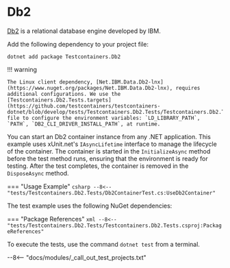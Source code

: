 # Db2

[Db2](https://www.ibm.com/db2) is a relational database engine developed by IBM.

Add the following dependency to your project file:

```shell title="NuGet"
dotnet add package Testcontainers.Db2
```

!!! warning

    The Linux client dependency, [Net.IBM.Data.Db2-lnx](https://www.nuget.org/packages/Net.IBM.Data.Db2-lnx), requires additional configurations. We use the [Testcontainers.Db2.Tests.targets](https://github.com/testcontainers/testcontainers-dotnet/blob/develop/tests/Testcontainers.Db2.Tests/Testcontainers.Db2.Tests.targets) file to configure the environment variables: `LD_LIBRARY_PATH`, `PATH`, `DB2_CLI_DRIVER_INSTALL_PATH`, at runtime.

You can start an Db2 container instance from any .NET application. This example uses xUnit.net's `IAsyncLifetime` interface to manage the lifecycle of the container. The container is started in the `InitializeAsync` method before the test method runs, ensuring that the environment is ready for testing. After the test completes, the container is removed in the `DisposeAsync` method.

=== "Usage Example"
    ```csharp
    --8<-- "tests/Testcontainers.Db2.Tests/Db2ContainerTest.cs:UseDb2Container"
    ```

The test example uses the following NuGet dependencies:

=== "Package References"
    ```xml
    --8<-- "tests/Testcontainers.Db2.Tests/Testcontainers.Db2.Tests.csproj:PackageReferences"
    ```

To execute the tests, use the command `dotnet test` from a terminal.

--8<-- "docs/modules/_call_out_test_projects.txt"